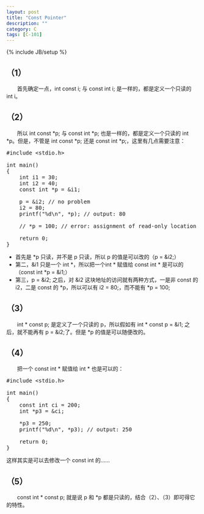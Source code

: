 ```yaml
---
layout: post
title: "Const Pointer"
description: ""
category: C
tags: [C-101]
---
```

{% include JB/setup %}

## （1）

　　首先确定一点，int const i; 与 const int i; 是一样的，都是定义一个只读的 int i。 

## （2）
 
　　所以 int const \*p; 与 const int \*p; 也是一样的，都是定义一个只读的 int \*p。但是，不管是 int const \*p; 还是 const int \*p;，这里有几点需要注意：

<pre class="prettyprint linenums">
#include &lt;stdio.h&gt;  
  
int main()   
{  
	int i1 = 30;  
	int i2 = 40;  
	const int *p = &i1;  
	  
	p = &i2; // no problem  
	i2 = 80;  
	printf("%d\n", *p); // output: 80  
	  
	// *p = 100; // error: assignment of read-only location  
	  
	return 0;  
} </pre>

* 首先是 \*p 只读，并不是 p 只读，所以 p 的值是可以改的（p = &i2;）
* 第二，&i1 只是一个 int \*，所以把一个int \* 赋值给 const int \* 是可以的（const int \*p = &i1;）
* 第三，p = &i2; 之后，对 &i2 这块地址的访问就有两种方式，一是非 const 的 i2，二是 const 的 \*p，所以可以有 i2 = 80;，而不能有 \*p = 100;

## （3）

　　int \* const p; 是定义了一个只读的 p，所以假如有 int \* const p = &i1; 之后，就不能再有 p = &i2;了。但是 \*p 的值是可以随便改的。

## （4）

　　把一个 const int \* 赋值给 int \* 也是可以的：

<pre class="prettyprint linenums">
#include &lt;stdio.h&gt;  
  
int main()   
{     
	const int ci = 200;  
	int *p3 = &ci;  
	  
	*p3 = 250;  
	printf("%d\n", *p3); // output: 250  
	  
	return 0;  
} </pre>

这样其实是可以去修改一个 const int 的……  

## （5）

　　const int \* const p; 就是说 p 和 \*p 都是只读的，结合（2）、（3）即可得它的特性。